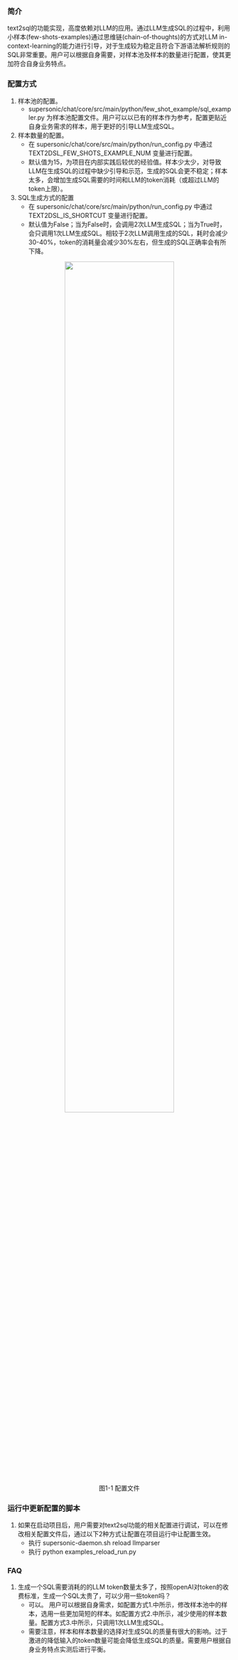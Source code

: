 ### **简介**
text2sql的功能实现，高度依赖对LLM的应用。通过LLM生成SQL的过程中，利用小样本(few-shots-examples)通过思维链(chain-of-thoughts)的方式对LLM in-context-learning的能力进行引导，对于生成较为稳定且符合下游语法解析规则的SQL非常重要。用户可以根据自身需要，对样本池及样本的数量进行配置，使其更加符合自身业务特点。

### **配置方式**
1. 样本池的配置。
   - supersonic/chat/core/src/main/python/few_shot_example/sql_exampler.py 为样本池配置文件。用户可以以已有的样本作为参考，配置更贴近自身业务需求的样本，用于更好的引导LLM生成SQL。
2. 样本数量的配置。
   - 在 supersonic/chat/core/src/main/python/run_config.py 中通过 TEXT2DSL_FEW_SHOTS_EXAMPLE_NUM 变量进行配置。
   - 默认值为15，为项目在内部实践后较优的经验值。样本少太少，对导致LLM在生成SQL的过程中缺少引导和示范，生成的SQL会更不稳定；样本太多，会增加生成SQL需要的时间和LLM的token消耗（或超过LLM的token上限）。
3. SQL生成方式的配置
   - 在 supersonic/chat/core/src/main/python/run_config.py 中通过 TEXT2DSL_IS_SHORTCUT 变量进行配置。
   - 默认值为False；当为False时，会调用2次LLM生成SQL；当为True时，会只调用1次LLM生成SQL。相较于2次LLM调用生成的SQL，耗时会减少30-40%，token的消耗量会减少30%左右，但生成的SQL正确率会有所下降。
<div align="center" >
    <img src="https://github.com/tencentmusic/supersonic/assets/22031277/ebc50e7e-f11a-47ab-adf3-619d3bbcd5e9" width="70%"/>
    <p>图1-1 配置文件</p>
</div>

### **运行中更新配置的脚本**
1. 如果在启动项目后，用户需要对text2sql功能的相关配置进行调试，可以在修改相关配置文件后，通过以下2种方式让配置在项目运行中让配置生效。
   - 执行 supersonic-daemon.sh reload llmparser 
   - 执行 python examples_reload_run.py
### **FAQ**
1. 生成一个SQL需要消耗的的LLM token数量太多了，按照openAI对token的收费标准，生成一个SQL太贵了，可以少用一些token吗？
   - 可以。 用户可以根据自身需求，如配置方式1.中所示，修改样本池中的样本，选用一些更加简短的样本。如配置方式2.中所示，减少使用的样本数量。配置方式3.中所示，只调用1次LLM生成SQL。
   - 需要注意，样本和样本数量的选择对生成SQL的质量有很大的影响。过于激进的降低输入的token数量可能会降低生成SQL的质量。需要用户根据自身业务特点实测后进行平衡。

